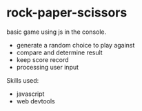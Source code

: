 # rock-paper-scissors
basic game using js in the console.
- generate a random choice to play against
- compare and determine result
- keep score record
- processing user input

Skills used:
- javascript
- web devtools
